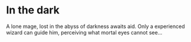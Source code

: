 # In the dark

A lone mage, lost in the abyss of darkness awaits aid. Only a experienced wizard can guide him, perceiving what mortal eyes cannot see...

